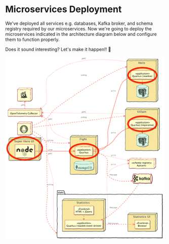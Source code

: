 # Microservices Deployment

We've deployed all services e.g. databases, Kafka broker, and schema registry required by our microservices. Now we're going to deploy the microservices indicated in the architecture diagram below and configure them to function properly.

Does it sound interesting? Let's make it happen!! :metal:

![Architecture](image/architecture.png)
